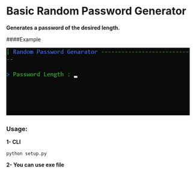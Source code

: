 # Basic Random Password Generator
**Generates a password of the desired length.**

####Example

![imgPasswrd](/passwordGif.gif)

### Usage:
**1- CLI**
```
python setup.py
```
**2- You can use exe file**
